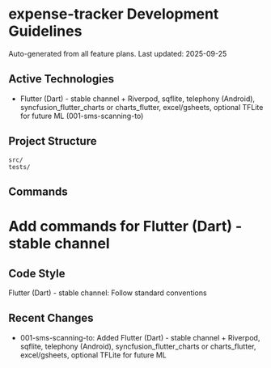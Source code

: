 # expense-tracker Development Guidelines

Auto-generated from all feature plans. Last updated: 2025-09-25

## Active Technologies
- Flutter (Dart) - stable channel + Riverpod, sqflite, telephony (Android), syncfusion_flutter_charts or charts_flutter, excel/gsheets, optional TFLite for future ML (001-sms-scanning-to)

## Project Structure
```
src/
tests/
```

## Commands
# Add commands for Flutter (Dart) - stable channel

## Code Style
Flutter (Dart) - stable channel: Follow standard conventions

## Recent Changes
- 001-sms-scanning-to: Added Flutter (Dart) - stable channel + Riverpod, sqflite, telephony (Android), syncfusion_flutter_charts or charts_flutter, excel/gsheets, optional TFLite for future ML

<!-- MANUAL ADDITIONS START -->
<!-- MANUAL ADDITIONS END -->